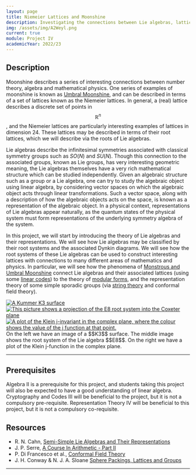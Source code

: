 ```yaml
---
layout: page
title: Niemeier Lattices and Moonshine
description: Investigating the connections between Lie algebras, lattices, modular forms, and string theory.
img: /assets/img/A2Weyl.png
current: true
module: Project IV
academicYear: 2022/23
---
```

Description
-----------
Moonshine describes a series of interesting connections between number theory, algebra and mathematical physics. One series of examples of moonshine is known as [Umbral Moonshine][moonshine], and can be described in terms of a set of lattices known as the Niemeier lattices. In general, a (real) lattice describes a discrete set of points in $$\mathbb{R}^n$$, and the Niemeier lattices are particularly interesting examples of lattices in dimension 24. These lattices may be described in terms of their root lattices, which we will describe via the roots of Lie algebras.

Lie algebras describe the infinitesimal symmetries associated with classical symmetry groups such as $SO(N)$ and $SU(N)$. Though this connection to the associated groups, known as Lie groups, has very interesting geometric meaning, the Lie algebras themselves have a very rich mathematical structure which can be studied independently. Given an algebraic structure such as a group or a Lie algebra, one can try to study the algebraic object using linear algebra, by considering vector spaces on which the algebraic object acts through linear transformations. Such a vector space, along with a description of how the algebraic objects acts on the space, is known as a representation of the algebraic object. In a physical context, representations of Lie algebras appear naturally, as the quantum states of the physical system must form representations of the underlying symmetry algebra of the system.

In this project, we will start by introducing the theory of Lie algebras and their representations. We will see how Lie algebras may be classified by their root systems and the associated Dynkin diagrams. We will see how the root systems of these Lie algebras can be used to construct interesting lattices with connections to many different areas of mathematics and physics. In particular, we will see how the phenomena of [Monstrous and Umbral Moonshine][cheng interview] connect Lie algebras and their associated lattices (using some [linear codes]) to the theory of [modular forms], and the representation theory of some simple sporadic groups (via [string theory] and conformal field theory).
<div class="img_row">
	<a title="A Kummer K3 surface, by Claudio Rocchini" href="https://commons.wikimedia.org/wiki/File:Kummer_surface.png"><img class="col one left" alt="A Kummer K3 surface" src="https://upload.wikimedia.org/wikipedia/commons/thumb/3/3e/Kummer_surface.png/512px-Kummer_surface.png"></a>
	<a title="The E8 root system, by Jgmoxness" href="https://commons.wikimedia.org/wiki/File:E8Petrie.svg"><img class="col one left" alt="This picture shows a projection of the E8 root system into the Coxeter plane" src="https://upload.wikimedia.org/wikipedia/commons/thumb/1/14/E8Petrie.svg/512px-E8Petrie.svg.png"></a>
    <a title="The Klein j-invariant, by Jan Homann" href="https://commons.wikimedia.org/wiki/File:KleinInvariantJ.jpg"><img class="col one left" alt="A plot of the Klein j-invariant in the complex plane, where the colour shows the value of the j function at that point." src="https://upload.wikimedia.org/wikipedia/commons/thumb/3/37/KleinInvariantJ.jpg/512px-KleinInvariantJ.jpg"></a>
</div>
<div class="col three caption" markdown="span">
    On the left we have an image of a $$K3$$ surface. The middle image shows the root system of the Lie algebra $$E8$$. On the right we have a plot of the Klein j-function in the complex plane.
</div>

***

 
Prerequisites
-------------

Algebra II is a prerequisite for this project, and students taking this project will also be expected to have a good understanding of linear algebra. Cryptography and Codes III will be beneficial to the project, but it is not a compulsory pre-requisite. Representation Theory IV will be beneficial to this project, but it is not a compulsory co-requisite.

Resources
----------
* R. N. Cahn, [Semi-Simple Lie Algebras and Their Representations]
* J. P. Serre, [A Course In Arithmetic - Part II]
* P. Di Francesco et al., [Conformal Field Theory]
* J. H. Conway &amp; N. J. A. Sloane [Sphere Packings, Lattices and Groups]

<!-- Additional Week 1 Reading:

* Mark Ronan, [Lie Theory, in the Princeton Companion to Mathematics][LieTheory]
* Terry Gannon, [Moonshine Beyond The Monster, Chapter 0][MoonshineBeyondMonster]
* Brandon Rayhaun, [A nice blog post on Moonshine by a Stanford University Ph.D. student][BrandonBlog] -->

***


[linear codes]:https://en.wikipedia.org/wiki/Linear_code
[modular forms]:http://mathworld.wolfram.com/ModularForm.html
[moonshine]:https://www.quantamagazine.org/mathematicians-chase-moonshine-string-theory-connections-20150312/
[cheng interview]:https://www.quantamagazine.org/moonshine-master-toys-with-string-theory-20160804/
[string theory]:http://whystringtheory.com
[Semi-Simple Lie Algebras and Their Representations]:http://phyweb.lbl.gov/%7Erncahn/www/liealgebras/texall.pdf
[A Course In Arithmetic - Part II]:http://library.dur.ac.uk/search/?searchtype=Y&searcharg=j+p+serre+arithmetic&searchscope=1&submit.x=0&submit.y=0&submit=Search
[Conformal Field Theory]:http://library.dur.ac.uk/search~S1/?searchtype=Y&searcharg=di+francesco+conformal&searchscope=1&sortdropdown=-&SORT=DZ&extended=1&SUBMIT=Search&searchlimits=&searchorigarg=Ydi+francesco
[Sphere Packings, Lattices and Groups]:http://library.dur.ac.uk/search~S1?/Yconway+sphere+packings&searchscope=1&SORT=D/Yconway+sphere+packings&searchscope=1&SORT=D&SUBKEY=conway+sphere+packings/1%2C2%2C2%2CE/frameset&FF=Yconway+sphere+packings&searchscope=1&SORT=D&2%2C2%2C
[LieTheory]:http://library.dur.ac.uk/search~S1?/Yprinceton+companion+mathematics&searchscope=1&SORT=D/Yprinceton+companion+mathematics&searchscope=1&SORT=D&SUBKEY=princeton+companion+mathematics/1%2C4%2C4%2CE/frameset&FF=Yprinceton+companion+mathematics&searchscope=1&SORT=D&3%2C3%2C
[MoonshineBeyondMonster]:http://library.dur.ac.uk/search~S1?/YMoonshine+beyond+the+monster+gannon&SORT=D/YMoonshine+beyond+the+monster+gannon&SORT=D&SUBKEY=Moonshine+beyond+the+monster+gannon/1%2C2%2C2%2CE/frameset&FF=YMoonshine+beyond+the+monster+gannon&SORT=D&2%2C2%2C
[BrandonBlog]:http://www.brandonrayhaun.com/2015/07/19/moonshine-theory-i-symmetry-numbers-and-the-monster/
